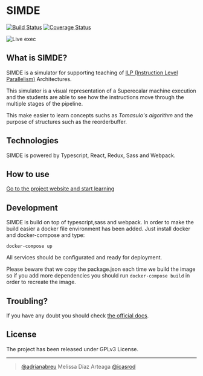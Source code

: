 # SIMDE
[![Build Status](https://travis-ci.org/etsiiull/SIMDE.svg?branch=master)](https://travis-ci.org/etsiiull/SIMDE)
[![Coverage Status](https://coveralls.io/repos/github/etsiiull/SIMDE/badge.svg?branch=master)](https://coveralls.io/github/etsiiull/SIMDE?branch=master)


![Live exec](/assets/exec.gif)

## What is SIMDE?

SIMDE is a simulator for supporting teaching of [ILP (Instruction Level Parallelism)](https://en.wikipedia.org/wiki/Instruction-level_parallelism) Architectures. 

This simulator is a visual representation of a Superecalar machine execution and the students are able to see how the instructions move through the multiple stages of the pipeline. 

This make easier to learn concepts suchs as *Tomasulo's algorithm* and the purpose of structures such as the reorderbuffer.

## Technologies

SIMDE is powered by Typescript, React, Redux, Sass and Webpack.

## How to use

[Go to the project website and start learning](https://etsiiull.github.io/SIMDE/)

## Development

SIMDE is build on top of typescript,sass and webpack. In order to make the build easier a docker file environment has been added.
Just install docker and docker-compose and type:

`docker-compose up`

All services should be configurated and ready for deployment.

Please beware that we copy the package.json each time we build the image so if you add more dependencies you should run `docker-compose build` in order to recreate the image.

## Troubling?

If you have any doubt you should check [the official docs](https://etsiiull.gitbooks.io/simde/).

## License

The project has been released under GPLv3 License.

---

> [@adrianabreu](https://github.com/adrianabreu) 
>  Melissa Díaz Arteaga
> [@icasrod](https://twitter.com/icasrod)